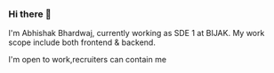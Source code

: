 ### Hi there 👋
I'm Abhishak Bhardwaj, currently working as SDE 1 at BIJAK. My work scope include both frontend & backend.


I'm open to work,recruiters can contain me 
<!--
**aero9560/aero9560** is a ✨ _special_ ✨ repository because its `README.md` (this file) appears on your GitHub profile.

Here are some ideas to get you started:

- 🔭 I’m currently working on ...
- 🌱 I’m currently learning ...
- 👯 I’m looking to collaborate on ...
- 🤔 I’m looking for help with ...
- 💬 Ask me about ...
- 📫 How to reach me: ...
- 😄 Pronouns: ...
- ⚡ Fun fact: ...
-->
